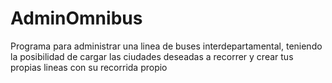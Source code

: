 # AdminOmnibus
Programa para administrar una linea de buses interdepartamental, teniendo la posibilidad de cargar las ciudades deseadas a recorrer y crear tus propias lineas con su recorrida propio
